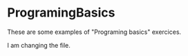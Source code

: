 # ProgramingBasics
These are some examples of "Programing basics" exercices.

I am changing the file.
